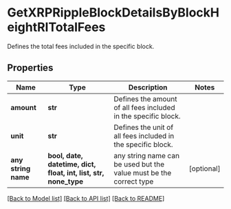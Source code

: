 # GetXRPRippleBlockDetailsByBlockHeightRITotalFees

Defines the total fees included in the specific block.

## Properties
Name | Type | Description | Notes
------------ | ------------- | ------------- | -------------
**amount** | **str** | Defines the amount of all fees included in the specific block. | 
**unit** | **str** | Defines the unit of all fees included in the specific block. | 
**any string name** | **bool, date, datetime, dict, float, int, list, str, none_type** | any string name can be used but the value must be the correct type | [optional]

[[Back to Model list]](../README.md#documentation-for-models) [[Back to API list]](../README.md#documentation-for-api-endpoints) [[Back to README]](../README.md)


